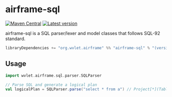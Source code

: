 airframe-sql
===

[![Maven Central](https://maven-badges.herokuapp.com/maven-central/org.wvlet.airframe/airframe-sql_2.12/badge.svg)](https://maven-badges.herokuapp.com/maven-central/org.wvlet.airframe/airframe-sql_2.12/)
[![Latest version](https://index.scala-lang.org/wvlet/airframe/airframe/latest.svg?color=orange)](https://index.scala-lang.org/wvlet/airframe)

[gitter-badge]: https://badges.gitter.im/Join%20Chat.svg
[gitter-link]: https://gitter.im/wvlet/wvlet?utm_source=badge&utm_medium=badge&utm_campaign=pr-badge&utm_content=badge

airframe-sql is a SQL parser/lexer and model classes that follows SQL-92 standard.

```scala
libraryDependencies += "org.wvlet.airframe" %% "airframe-sql" % "(version)"
```

## Usage
```scala
import wvlet.airframe.sql.parser.SQLParser

// Parse SQL and generate a logical plan 
val logicalPlan = SQLParser.parse("select * from a") // Project[*](Table("a")) 
```

